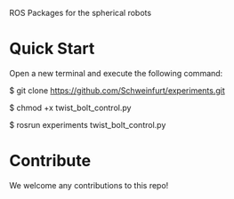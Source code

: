 ROS Packages for the spherical robots

# Quick Start

Open a new terminal and execute the following command:

$ git clone https://github.com/Schweinfurt/experiments.git

$ chmod +x twist_bolt_control.py

$ rosrun experiments twist_bolt_control.py


# Contribute

We welcome any contributions to this repo!



